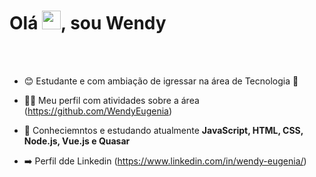 <h1 align="left"> Olá <img src="https://raw.githubusercontent.com/kaueMarques/kaueMarques/master/hi.gif" height="30px">, sou Wendy</h1>

<br><br>

- 😊 Estudante e com ambiação de igressar na área de Tecnologia  🏴

- 👩‍💻 Meu perfil com atividades sobre a área (https://github.com/WendyEugenia)

- 💬 Conheciemntos  e estudando atualmente  **JavaScript, HTML, CSS, Node.js, Vue.js e Quasar**

- ➡️ Perfil dde Linkedin (https://www.linkedin.com/in/wendy-eugenia/)

<br><br>

##
